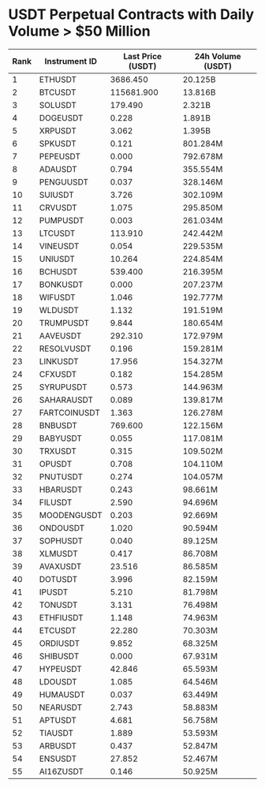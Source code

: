 # USDT Perpetual Contracts with Daily Volume > $50 Million

| Rank | Instrument ID | Last Price (USDT) | 24h Volume (USDT) |
|------|---------------|-------------------|-------------------|
| 1 | ETHUSDT | 3686.450 | 20.125B |
| 2 | BTCUSDT | 115681.900 | 13.816B |
| 3 | SOLUSDT | 179.490 | 2.321B |
| 4 | DOGEUSDT | 0.228 | 1.891B |
| 5 | XRPUSDT | 3.062 | 1.395B |
| 6 | SPKUSDT | 0.121 | 801.284M |
| 7 | PEPEUSDT | 0.000 | 792.678M |
| 8 | ADAUSDT | 0.794 | 355.554M |
| 9 | PENGUUSDT | 0.037 | 328.146M |
| 10 | SUIUSDT | 3.726 | 302.109M |
| 11 | CRVUSDT | 1.075 | 295.850M |
| 12 | PUMPUSDT | 0.003 | 261.034M |
| 13 | LTCUSDT | 113.910 | 242.442M |
| 14 | VINEUSDT | 0.054 | 229.535M |
| 15 | UNIUSDT | 10.264 | 224.854M |
| 16 | BCHUSDT | 539.400 | 216.395M |
| 17 | BONKUSDT | 0.000 | 207.237M |
| 18 | WIFUSDT | 1.046 | 192.777M |
| 19 | WLDUSDT | 1.132 | 191.519M |
| 20 | TRUMPUSDT | 9.844 | 180.654M |
| 21 | AAVEUSDT | 292.310 | 172.979M |
| 22 | RESOLVUSDT | 0.196 | 159.281M |
| 23 | LINKUSDT | 17.956 | 154.327M |
| 24 | CFXUSDT | 0.182 | 154.285M |
| 25 | SYRUPUSDT | 0.573 | 144.963M |
| 26 | SAHARAUSDT | 0.089 | 139.817M |
| 27 | FARTCOINUSDT | 1.363 | 126.278M |
| 28 | BNBUSDT | 769.600 | 122.156M |
| 29 | BABYUSDT | 0.055 | 117.081M |
| 30 | TRXUSDT | 0.315 | 109.502M |
| 31 | OPUSDT | 0.708 | 104.110M |
| 32 | PNUTUSDT | 0.274 | 104.057M |
| 33 | HBARUSDT | 0.243 | 98.661M |
| 34 | FILUSDT | 2.590 | 94.696M |
| 35 | MOODENGUSDT | 0.203 | 92.669M |
| 36 | ONDOUSDT | 1.020 | 90.594M |
| 37 | SOPHUSDT | 0.040 | 89.125M |
| 38 | XLMUSDT | 0.417 | 86.708M |
| 39 | AVAXUSDT | 23.516 | 86.585M |
| 40 | DOTUSDT | 3.996 | 82.159M |
| 41 | IPUSDT | 5.210 | 81.798M |
| 42 | TONUSDT | 3.131 | 76.498M |
| 43 | ETHFIUSDT | 1.148 | 74.963M |
| 44 | ETCUSDT | 22.280 | 70.303M |
| 45 | ORDIUSDT | 9.852 | 68.325M |
| 46 | SHIBUSDT | 0.000 | 67.931M |
| 47 | HYPEUSDT | 42.846 | 65.593M |
| 48 | LDOUSDT | 1.085 | 64.546M |
| 49 | HUMAUSDT | 0.037 | 63.449M |
| 50 | NEARUSDT | 2.743 | 58.883M |
| 51 | APTUSDT | 4.681 | 56.758M |
| 52 | TIAUSDT | 1.889 | 53.593M |
| 53 | ARBUSDT | 0.437 | 52.847M |
| 54 | ENSUSDT | 27.852 | 52.467M |
| 55 | AI16ZUSDT | 0.146 | 50.925M |
